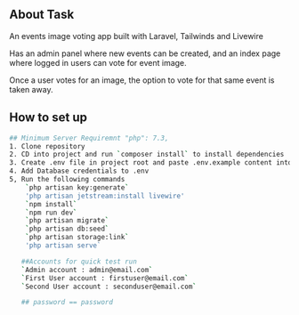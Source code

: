 
## About Task

An events image voting app built with Laravel, Tailwinds and Livewire

Has an admin panel where new events can be created, and an index page where logged in users can vote for event image.

Once a user votes for an image, the option to vote for that same event is taken away.

## How to set up

```sh
## Minimum Server Requiremnt "php": 7.3,
1. Clone repository
2. CD into project and run `composer install` to install dependencies
3. Create .env file in project root and paste .env.example content into .env
4. Add Database credentials to .env
5, Run the following commands
    `php artisan key:generate`
    'php artisan jetstream:install livewire'
    `npm install`
    `npm run dev`
    `php artisan migrate`
    `php artisan db:seed`
    `php artisan storage:link`
    'php artisan serve`
```
 ```sh
    ##Accounts for quick test run
    `Admin account : admin@email.com`
    `First User account : firstuser@email.com`
    `Second User account : seconduser@email.com`

    ## password == password
```